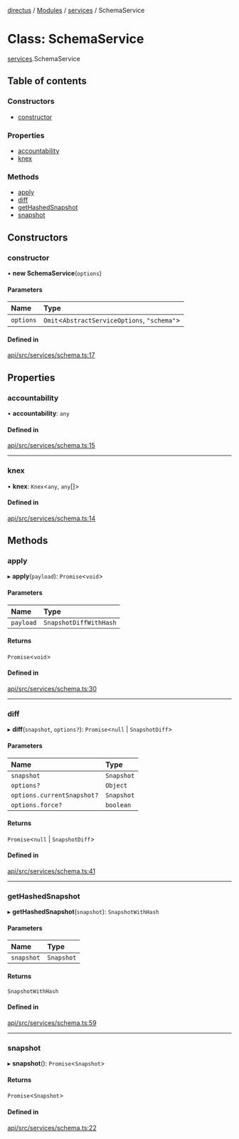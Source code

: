 [directus](../README.md) / [Modules](../modules.md) / [services](../modules/services.md) / SchemaService

# Class: SchemaService

[services](../modules/services.md).SchemaService

## Table of contents

### Constructors

- [constructor](services.SchemaService.md#constructor)

### Properties

- [accountability](services.SchemaService.md#accountability)
- [knex](services.SchemaService.md#knex)

### Methods

- [apply](services.SchemaService.md#apply)
- [diff](services.SchemaService.md#diff)
- [getHashedSnapshot](services.SchemaService.md#gethashedsnapshot)
- [snapshot](services.SchemaService.md#snapshot)

## Constructors

### constructor

• **new SchemaService**(`options`)

#### Parameters

| Name | Type |
| :------ | :------ |
| `options` | `Omit`<`AbstractServiceOptions`, ``"schema"``\> |

#### Defined in

[api/src/services/schema.ts:17](https://github.com/directus/directus/blob/9368dbd0c/api/src/services/schema.ts#L17)

## Properties

### accountability

• **accountability**: `any`

#### Defined in

[api/src/services/schema.ts:15](https://github.com/directus/directus/blob/9368dbd0c/api/src/services/schema.ts#L15)

___

### knex

• **knex**: `Knex`<`any`, `any`[]\>

#### Defined in

[api/src/services/schema.ts:14](https://github.com/directus/directus/blob/9368dbd0c/api/src/services/schema.ts#L14)

## Methods

### apply

▸ **apply**(`payload`): `Promise`<`void`\>

#### Parameters

| Name | Type |
| :------ | :------ |
| `payload` | `SnapshotDiffWithHash` |

#### Returns

`Promise`<`void`\>

#### Defined in

[api/src/services/schema.ts:30](https://github.com/directus/directus/blob/9368dbd0c/api/src/services/schema.ts#L30)

___

### diff

▸ **diff**(`snapshot`, `options?`): `Promise`<``null`` \| `SnapshotDiff`\>

#### Parameters

| Name | Type |
| :------ | :------ |
| `snapshot` | `Snapshot` |
| `options?` | `Object` |
| `options.currentSnapshot?` | `Snapshot` |
| `options.force?` | `boolean` |

#### Returns

`Promise`<``null`` \| `SnapshotDiff`\>

#### Defined in

[api/src/services/schema.ts:41](https://github.com/directus/directus/blob/9368dbd0c/api/src/services/schema.ts#L41)

___

### getHashedSnapshot

▸ **getHashedSnapshot**(`snapshot`): `SnapshotWithHash`

#### Parameters

| Name | Type |
| :------ | :------ |
| `snapshot` | `Snapshot` |

#### Returns

`SnapshotWithHash`

#### Defined in

[api/src/services/schema.ts:59](https://github.com/directus/directus/blob/9368dbd0c/api/src/services/schema.ts#L59)

___

### snapshot

▸ **snapshot**(): `Promise`<`Snapshot`\>

#### Returns

`Promise`<`Snapshot`\>

#### Defined in

[api/src/services/schema.ts:22](https://github.com/directus/directus/blob/9368dbd0c/api/src/services/schema.ts#L22)
